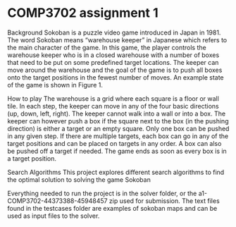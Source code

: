 # COMP3702 assignment 1

Background
Sokoban is a puzzle video game introduced in Japan in 1981. The word Sokoban
means “warehouse keeper” in Japanese which refers to the main character of the
game. In this game, the player controls the warehouse keeper who is in a closed
warehouse with a number of boxes that need to be put on some predefined target
locations. The keeper can move around the warehouse and the goal of the game is
to push all boxes onto the target positions in the fewest number of moves. An
example state of the game is shown in Figure 1.

How to play
The warehouse is a grid where each square is a floor or wall tile. In each step, the
keeper can move in any of the four basic directions (up, down, left, right). The
keeper cannot walk into a wall or into a box. The keeper can however push a box
if the square next to the box (in the pushing direction) is either a target or an
empty square. Only one box can be pushed in any given step. If there are multiple
targets, each box can go in any of the target positions and can be placed on targets
in any order. A box can also be pushed off a target if needed. The game ends as
soon as every box is in a target position.

Search Algorithms
This project explores different search algorithms to find the optimal solution to solving the game Sokoban

Everything needed to run the project is in the solver folder, or the a1-COMP3702-44373388-45948457 zip used for submission. The text files found in the testcases folder are examples of sokoban maps and can be used as input files to the solver.

